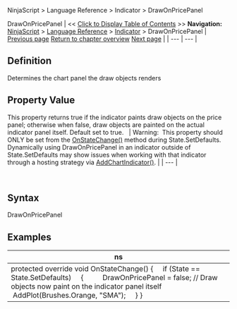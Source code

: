 ﻿
NinjaScript \> Language Reference \> Indicator \> DrawOnPricePanel

DrawOnPricePanel
| \<\< [Click to Display Table of Contents](drawonpricepanel.md) \>\> **Navigation:**     [NinjaScript](ninjascript.md) \> [Language Reference](language_reference_wip.md) \> [Indicator](indicator.md) \> DrawOnPricePanel | [Previous page](drawhorizontalgridlines.md) [Return to chapter overview](indicator.md) [Next page](drawverticalgridlines.md) |
| --- | --- |
## Definition
Determines the chart panel the draw objects renders
 
## Property Value
This property returns true if the indicator paints draw objects on the price panel; otherwise when false, draw objects are painted on the actual indicator panel itself. Default set to true.
 
| Warning:  This property should ONLY be set from the [OnStateChange()](onstatechange.md) method during State.SetDefaults. Dynamically using DrawOnPricePanel in an indicator outside of State.SetDefaults may show issues when working with that indicator through a hosting strategy via [AddChartIndicator()](addchartindicator.md). |
| --- |

 
## Syntax
DrawOnPricePanel
 
## Examples
| ns |
| --- |
| protected override void OnStateChange() {      if (State \=\= State.SetDefaults)      {           DrawOnPricePanel \= false; // Draw objects now paint on the indicator panel itself               AddPlot(Brushes.Orange, "SMA");      } } |
